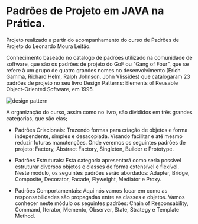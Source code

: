 # Padrões de Projeto em JAVA na Prática.

Projeto realizado a partir do acompanhamento do curso de Padrões de Projeto do Leonardo Moura Leitão. 

Conhecimento baseado no catalogo de padrões utilizado na comunidade de software, que são os padrões de projeto do GoF ou "Gang of Four", que se refere à um grupo de quatro grandes nomes no desenvolvimento (Erich Gamma, Richard Helm, Ralph Johnson, John Vlissides) que catalogaram 23 padrões de projeto no seu livro Design Patterns: Elements of Reusable Object-Oriented Software, em 1995.

![design pattern](https://user-images.githubusercontent.com/70417952/220382197-f23c8f37-d015-47dd-b533-e955b0c72420.jpg)

A organização do curso, assim como no livro, são divididos em três grandes categorias, que são elas;

 - Padrões Criacionais: Trazendo formas para criação de objetos e forma independente, simples e desacoplada. Visando facilitar e até mesmo reduzir futuras manutenções. Onde veremos os seguintes padrões de projeto: Factory, Abstract Factory, Singleton, Builder e Prototype.

 - Padrões Estruturais: Esta categoria apresentará como seria possível estruturar diversos objetos e classes de forma extensível e flexível. Neste módulo, os seguintes padrões serão abordados: Adapter, Bridge, Composite, Decorator, Facade, Flyweight, Mediator e Proxy.

 - Padrões Comportamentais: Aqui nós vamos focar em como as responsabilidades são propagadas entre as classes e objetos. Vamos conhecer neste módulo os seguintes padrões: Chain of Responsability, Command, Iterator, Memento, Observer, State, Strategy e Template Method.
 
 
